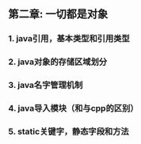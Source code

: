 ## 第二章: 一切都是对象

### 1. java引用，基本类型和引用类型

### 2. java对象的存储区域划分

### 3. java名字管理机制

### 4. java导入模块（和与cpp的区别）

### 5. static关键字，静态字段和方法


